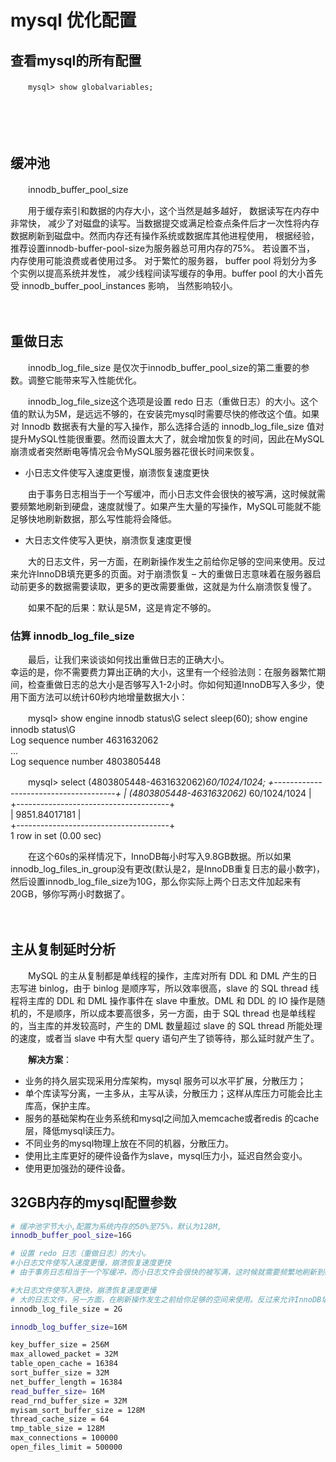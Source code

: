 # mysql 优化配置

## 查看mysql的所有配置

　　​`mysql> show globalvariables;`​

　　‍

　　‍

## 缓冲池

　　innodb_buffer_pool_size

　　用于缓存索引和数据的内存大小，这个当然是越多越好， 数据读写在内存中非常快， 减少了对磁盘的读写。当数据提交或满足检查点条件后才一次性将内存数据刷新到磁盘中。然而内存还有操作系统或数据库其他进程使用， 根据经验，推荐设置innodb-buffer-pool-size为服务器总可用内存的75%。 若设置不当， 内存使用可能浪费或者使用过多。 对于繁忙的服务器， buffer pool 将划分为多个实例以提高系统并发性， 减少线程间读写缓存的争用。buffer pool 的大小首先受 innodb_buffer_pool_instances 影响， 当然影响较小。

　　‍

## 重做日志

　　innodb_log_file_size 是仅次于innodb_buffer_pool_size的第二重要的参数。调整它能带来写入性能优化。

　　innodb_log_file_size这个选项是设置 redo 日志（重做日志）的大小。这个值的默认为5M，是远远不够的，在安装完mysql时需要尽快的修改这个值。如果对 Innodb 数据表有大量的写入操作，那么选择合适的 innodb_log_file_size 值对提升MySQL性能很重要。然而设置太大了，就会增加恢复的时间，因此在MySQL崩溃或者突然断电等情况会令MySQL服务器花很长时间来恢复。

* 小日志文件使写入速度更慢，崩溃恢复速度更快

　　由于事务日志相当于一个写缓冲，而小日志文件会很快的被写满，这时候就需要频繁地刷新到硬盘，速度就慢了。如果产生大量的写操作，MySQL可能就不能足够快地刷新数据，那么写性能将会降低。

* 大日志文件使写入更快，崩溃恢复速度更慢

　　大的日志文件，另一方面，在刷新操作发生之前给你足够的空间来使用。反过来允许InnoDB填充更多的页面。对于崩溃恢复 – 大的重做日志意味着在服务器启动前更多的数据需要读取，更多的更改需要重做，这就是为什么崩溃恢复慢了。

　　如果不配的后果：默认是5M，这是肯定不够的。

### 估算 innodb_log_file_size

　　最后，让我们来谈谈如何找出重做日志的正确大小。  
 幸运的是，你不需要费力算出正确的大小，这里有一个经验法则：在服务器繁忙期间，检查重做日志的总大小是否够写入1-2小时。你如何知道InnoDB写入多少，使用下面方法可以统计60秒内地增量数据大小：

　　mysql> show engine innodb status\G select sleep(60); show engine innodb status\G  
 Log sequence number 4631632062  
 ...  
 Log sequence number 4803805448

　　mysql> select (4803805448-4631632062)*60/1024/1024; +--------------------------------------+ | (4803805448-4631632062)* 60/1024/1024 |  
 +--------------------------------------+  
 |                        9851.84017181 |  
 +--------------------------------------+  
 1 row in set (0.00 sec)

　　在这个60s的采样情况下，InnoDB每小时写入9.8GB数据。所以如果innodb_log_files_in_group没有更改(默认是2，是InnoDB重复日志的最小数字)，然后设置innodb_log_file_size为10G，那么你实际上两个日志文件加起来有20GB，够你写两小时数据了。

　　‍

## 主从复制延时分析

　　MySQL 的主从复制都是单线程的操作，主库对所有  DDL 和 DML 产生的日志写进 binlog，由于 binlog 是顺序写，所以效率很高，slave 的 SQL thread 线程将主库的  DDL 和 DML 操作事件在 slave 中重放。DML 和 DDL 的 IO 操作是随机的，不是顺序，所以成本要高很多，另一方面，由于  SQL thread 也是单线程的，当主库的并发较高时，产生的 DML 数量超过 slave 的 SQL thread 所能处理的速度，或者当  slave 中有大型 query 语句产生了锁等待，那么延时就产生了。

　　**解决方案**：

* 业务的持久层实现采用分库架构，mysql 服务可以水平扩展，分散压力；
* 单个库读写分离，一主多从，主写从读，分散压力；这样从库压力可能会比主库高，保护主库。
* 服务的基础架构在业务系统和mysql之间加入memcache或者redis 的cache层，降低mysql读压力。
* 不同业务的mysql物理上放在不同的机器，分散压力。
* 使用比主库更好的硬件设备作为slave，mysql压力小，延迟自然会变小。
* 使用更加强劲的硬件设备。

## 32GB内存的mysql配置参数

```bash
# 缓冲池字节大小,配置为系统内存的50%至75%，默认为128M,
innodb_buffer_pool_size=16G

# 设置 redo 日志（重做日志）的大小。
#小日志文件使写入速度更慢，崩溃恢复速度更快
# 由于事务日志相当于一个写缓冲，而小日志文件会很快的被写满，这时候就需要频繁地刷新到硬盘，速度就慢了。如果产生大量的写操作，MySQL可能就不能足够快地刷新数据，那么写性能将会降低。

#大日志文件使写入更快，崩溃恢复速度更慢
# 大的日志文件，另一方面，在刷新操作发生之前给你足够的空间来使用。反过来允许InnoDB填充更多的页面。对于崩溃恢复 – 大的重做日志意味着在服务器启动前更多的数据需要读取，更多的更改需要重做，这就是为什么崩溃恢复慢了。
innodb_log_file_size = 2G

innodb_log_buffer_size=16M

key_buffer_size = 256M
max_allowed_packet = 32M
table_open_cache = 16384
sort_buffer_size = 32M
net_buffer_length = 16384
read_buffer_size= 16M
read_rnd_buffer_size = 32M
myisam_sort_buffer_size = 128M
thread_cache_size = 64
tmp_table_size = 128M
max_connections = 100000
open_files_limit = 500000

```
